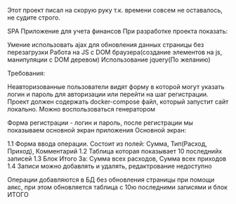 Этот проект писал на скорую руку т.к. времени совсем не оставалось, не судите строго.

SPA Приложение для учета финансов
При разработке проекта показать:

Умение использовать ajax для обновления данных страницы без перезагрузки
Работа на JS с DOM браузера(создание элементов на js, манипуляции с DOM деревом)
Использование jquery(По желанию)

Требования:

Неавторизованные пользователи видят форму в которой могут указать логин и пароль для авторизации или перейти на шаг регистрации.
Проект должен содержать docker-compose файл, который запустит сайт локально. Можно воспользоваться генератором

Форма регистрации - логин и пароль, после регистрации мы показываем основной экран приложения
Основной экран:

1.1 Форма ввода операции. Состоит из полей: Сумма, Тип(Расход, Приход), Комментарий
1.2 Таблица которая показывает 10 последнийх записей
1.3 Блок Итого За: Сумма всех расходов, Сумма всех приходов
1.4 Записи можно добавлять и удалять, редактрование недоступно


Операции добавляются в БД без обновления страницы при помощи аякс, при этом обновляется таблица с 10ю последними записями и блок ИТОГО
